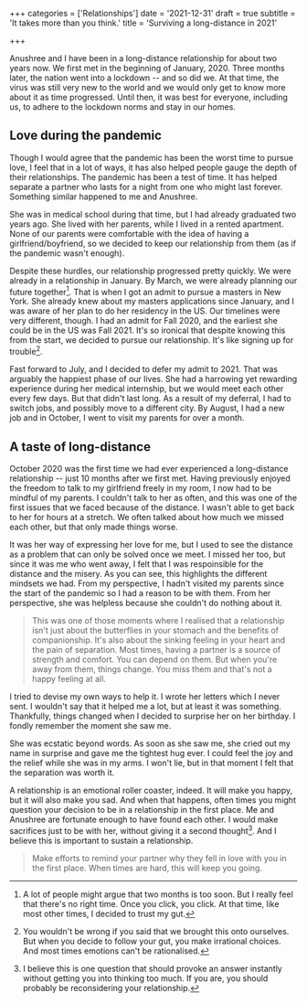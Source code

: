 +++
categories = ['Relationships']
date = '2021-12-31'
draft = true
subtitle = 'It takes more than you think.'
title = 'Surviving a long-distance in 2021'

+++

Anushree and I have been in a long-distance relationship for about two years now. We first met in the beginning of January, 2020. Three months later, the nation went into a lockdown -- and so did we. At that time, the virus was still very new to the world and we would only get to know more about it as time progressed. Until then, it was best for everyone, including us, to adhere to the lockdown norms and stay in our homes.

## Love during the pandemic

Though I would agree that the pandemic has been the worst time to pursue love, I feel that in a lot of ways, it has also helped people gauge the depth of their relationships. The pandemic has been a test of time. It has helped separate a partner who lasts for a night from one who might last forever. Something similar happened to me and Anushree. 

She was in medical school during that time, but I had already graduated two years ago. She lived with her parents, while I lived in a rented apartment. None of our parents were comfortable with the idea of having a girlfriend/boyfriend, so we decided to keep our relationship from them (as if the pandemic wasn't enough). 

Despite these hurdles, our relationship progressed pretty quickly. We were already in a relationship in January. By March, we were already planning our future together[^isnt-this-too-soon]. That is when I got an admit to pursue a masters in New York. She already knew about my masters applications since January, and I was aware of her plan to do her residency in the US. Our timelines were very different, though. I had an admit for Fall 2020, and the earliest she could be in the US was Fall 2021. It's so ironical that despite knowing this from the start, we decided to pursue our relationship. It's like signing up for trouble[^signing-up-for-trouble].

[^isnt-this-too-soon]: A lot of people might argue that two months is too soon. But I really feel that there's no right time. Once you click, you click. At that time, like most other times, I decided to trust my gut.
[^signing-up-for-trouble]: You wouldn't be wrong if you said that we brought this onto ourselves. But when you decide to follow your gut, you make irrational choices. And most times emotions can't be rationalised.

Fast forward to July, and I decided to defer my admit to 2021. That was arguably the happiest phase of our lives. She had a harrowing yet rewarding experience during her medical internship, but we would meet each other every few days. But that didn't last long. As a result of my deferral, I had to switch jobs, and possibly move to a different city. By August, I had a new job and in October, I went to visit my parents for over a month. 

## A taste of long-distance

October 2020 was the first time we had ever experienced a long-distance relationship -- just 10 months after we first met. Having previously enjoyed the freedom to talk to my girlfriend freely in my room, I now had to be mindful of my parents. I couldn't talk to her as often, and this was one of the first issues that we faced because of the distance. I wasn't able to get back to her for hours at a stretch. We often talked about how much we missed each other, but that only made things worse. 

It was her way of expressing her love for me, but I used to see the distance as a problem that can only be solved once we meet. I missed her too, but since it was me who went away, I felt that I was respoinsible for the distance and the misery. As you can see, this highlights the different mindsets we had. From my perspective, I hadn't visited my parents since the start of the pandemic so I had a reason to be with them. From her perspective, she was helpless because she couldn't do nothing about it.

> This was one of those moments where I realised that a relationship isn't just about the butterflies in your stomach and the benefits of companionship. It's also about the sinking feeling in your heart and the pain of separation. Most times, having a partner is a source of strength and comfort. You can depend on them. But when you're away from them, things change. You miss them and that's not a happy feeling at all.

I tried to devise my own ways to help it. I wrote her letters which I never sent. I wouldn't say that it helped me a lot, but at least it was something. Thankfully, things changed when I decided to surprise her on her birthday. I fondly remember the moment she saw me. 

She was ecstatic beyond words. As soon as she saw me, she cried out my name in surprise and gave me the tightest hug ever. I could feel the joy and the relief while she was in my arms. I won't lie, but in that moment I felt that the separation was worth it.

A relationship is an emotional roller coaster, indeed. It will make you happy, but it will also make you sad. And when that happens, often times you might question your decision to be in a relationship in the first place. Me and Anushree are fortunate enough to have found each other. I would make sacrifices just to be with her, without giving it a second thought[^sacrifice-without-second-thought]. And I believe this is important to sustain a relationship. 

> Make efforts to remind your partner why they fell in love with you in the first place. When times are hard, this will keep you going.

[^sacrifice-without-second-thought]: I believe this is one question that should provoke an answer instantly without getting you into thinking too much. If you are, you should probably be reconsidering your relationship.